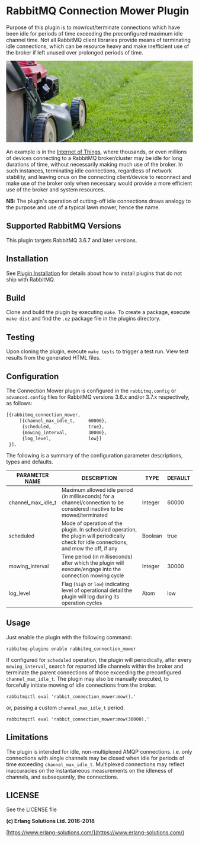 # RabbitMQ Connection Mower Plugin

Purpose of this plugin is to mow/cut/terminate connections which have been idle for periods of time exceeding the preconfigured maximum idle channel time. Not all RabbitMQ client libraries provide means of terminating idle connections, which can be resource heavy and make inefficient use of the broker if left unused over prolonged periods of time.

<p style="text-align:center"><img src="./priv/images/lawn_mower.jpg" align="centre" height="220" width="850"></p>
<p style="text-align:center"></p>


An example is in the [Internet of Things](https://en.wikipedia.org/wiki/Internet_of_things), where thousands, or even millions of devices connecting to a RabbitMQ broker/cluster may be idle for long durations of time, without necessarily making much use of the broker. In such instances, terminating idle connections, regardless of network stability, and leaving onus on the connecting client/device to reconnect and make use of the broker only when necessary would provide a more efficient use of the broker and system resources.

**NB:** The plugin's operation of cutting-off idle connections draws analogy to the purpose and use of a typical lawn mower, hence the name.


## Supported RabbitMQ Versions

This plugin targets RabbitMQ 3.6.7 and later versions.

## Installation

See [Plugin Installation](http://www.rabbitmq.com/installing-plugins.html) for details
about how to install plugins that do not ship with RabbitMQ.

## Build

Clone and build the plugin by executing `make`. To create a package, execute `make dist` and find the `.ez` package file in the plugins directory.

## Testing

Upon cloning the plugin, execute `make tests` to trigger a test run. View test results from the generated HTML files.

## Configuration

The Connection Mower plugin is configured in the `rabbitmq.config` or `advanced.config` files for RabbitMQ versions 3.6.x and/or 3.7.x respectively, as follows:

```
[{rabbitmq_connection_mower,
     [{channel_max_idle_t,     60000},
      {scheduled,              true},
      {mowing_interval,        30000},
      {log_level,              low}]
 }].

```

The following is a summary of the configuration parameter descriptions, types and defaults.


| PARAMETER NAME  | DESCRIPTION  | TYPE  |  DEFAULT |
|---|---|---|---|
| channel\_max\_idle_t  | Maximum allowed idle period (in milliseconds) for a channel/connection to be considered inactive to be mowed/terminated | Integer | 60000 |  
| scheduled | Mode of operation of the plugin. In scheduled operation, the plugin will periodically check for idle connections, and mow the off, if any | Boolean | true |
| mowing\_interval | Time period (in milliseconds) after which the plugin will execute/engage into the connection mowing cycle | Integer | 30000 |
| log\_level | Flag (`high` or `low`) indicating level of operational detail the plugin will log during its operation cycles | Atom | low  |

## Usage ##

Just enable the plugin with the following command:

```
rabbitmq-plugins enable rabbitmq_connection_mower
```
If configured for `scheduled` operation, the plugin will periodically, after every `mowing_interval`, search for reported idle channels within the broker and terminate the parent connections of those exceeding the preconfigured `channel_max_idle_t`. The plugin may also be manually executed, to forcefully initiate mowing of idle connections from the broker.

```
rabbitmqctl eval 'rabbit_connection_mower:mow().'
```
or, passing a custom `channel_max_idle_t` period.

```
rabbitmqctl eval 'rabbit_connection_mower:mow(30000).'
```


## Limitations ##

The plugin is intended for idle, non-multiplexed AMQP connections. i.e. only connections with single channels may be closed when idle for periods of time exceeding `channel_max_idle_t`. Multiplexed connections may reflect inaccuracies on the instantaneous measurements on the idleness of channels, and subsequently, the connections.

## LICENSE ##

See the LICENSE file

**(c) Erlang Solutions Ltd. 2016-2018**

[https://www.erlang-solutions.com/](https://www.erlang-solutions.com/)
